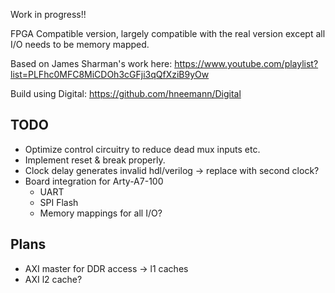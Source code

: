 Work in progress!!

FPGA Compatible version, largely compatible with the real version except all I/O needs to be memory mapped.

Based on James Sharman's work here: https://www.youtube.com/playlist?list=PLFhc0MFC8MiCDOh3cGFji3qQfXziB9yOw

Build using Digital: https://github.com/hneemann/Digital

## TODO

- Optimize control circuitry to reduce dead mux inputs etc.
- Implement reset & break properly.
- Clock delay generates invalid hdl/verilog -> replace with second clock?
- Board integration for Arty-A7-100
  - UART
  - SPI Flash
  - Memory mappings for all I/O?

## Plans

- AXI master for DDR access -> l1 caches
- AXI l2 cache?
